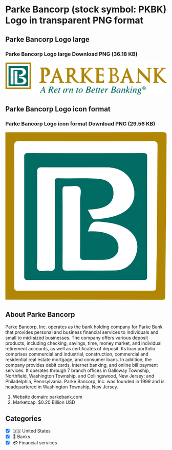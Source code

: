 # Parke Bancorp (stock symbol: PKBK) Logo in transparent PNG format

## Parke Bancorp Logo large

### Parke Bancorp Logo large Download PNG (36.18 KB)

![Parke Bancorp Logo large Download PNG (36.18 KB)](/img/orig/PKBK_BIG-4e99fc16.png)

## Parke Bancorp Logo icon format

### Parke Bancorp Logo icon format Download PNG (29.56 KB)

![Parke Bancorp Logo icon format Download PNG (29.56 KB)](/img/orig/PKBK-aebdd9b1.png)

## About Parke Bancorp

Parke Bancorp, Inc. operates as the bank holding company for Parke Bank that provides personal and business financial services to individuals and small to mid-sized businesses. The company offers various deposit products, including checking, savings, time, money market, and individual retirement accounts, as well as certificates of deposit. Its loan portfolio comprises commercial and industrial, construction, commercial and residential real estate mortgage, and consumer loans. In addition, the company provides debit cards, internet banking, and online bill payment services. It operates through 7 branch offices in Galloway Township, Northfield, Washington Township, and Collingswood, New Jersey; and Philadelphia, Pennsylvania. Parke Bancorp, Inc. was founded in 1999 and is headquartered in Washington Township, New Jersey.

1. Website domain: parkebank.com
2. Marketcap: $0.20 Billion USD


## Categories
- [x] 🇺🇸 United States
- [x] 🏦 Banks
- [x] 💳 Financial services
